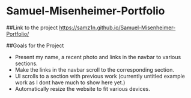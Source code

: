 # Samuel-Misenheimer-Portfolio

##Link to the project
https://samz1n.github.io/Samuel-Misenheimer-Portfolio/

##Goals for the Project
* Present my name, a recent photo and links in the navbar to various sections.
* Make the links in the navbar scroll to the corresponding section.
* UI scrolls to a section with previous work (currently untitled example work as I dont have much to show here yet.)
*  Automatically resize the website to fit various devices.

